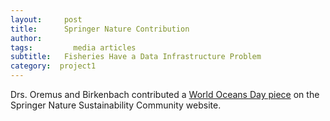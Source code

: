 ```yaml
---
layout:     post
title:      Springer Nature Contribution
author:     
tags: 		  media articles
subtitle:   Fisheries Have a Data Infrastructure Problem
category:  project1
---
```

Drs. Oremus and Birkenbach contributed a [World Oceans Day piece](https://bit.ly/2BKch8n) on the Springer Nature Sustainability Community website.
